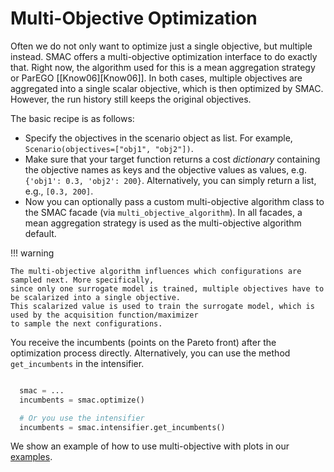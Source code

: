 # Multi-Objective Optimization

Often we do not only want to optimize just a single objective, but multiple instead. SMAC offers a multi-objective 
optimization interface to do exactly that. Right now, the algorithm used for this is a mean aggregation strategy or 
ParEGO [[Know06][Know06]]. In both cases, multiple objectives are aggregated into a single scalar objective, which is then 
optimized by SMAC. However, the run history still keeps the original objectives.


The basic recipe is as follows:

- Specify the objectives in the scenario object as list. For example, ``Scenario(objectives=["obj1", "obj2"])``.
- Make sure that your target function returns a cost *dictionary* containing the objective names as keys
  and the objective values as values, e.g. ``{'obj1': 0.3, 'obj2': 200}``. Alternatively, you can simply
  return a list, e.g., ``[0.3, 200]``.
- Now you can optionally pass a custom multi-objective algorithm class to the SMAC
  facade (via ``multi_objective_algorithm``). In all facades, a mean aggregation strategy is used as the 
  multi-objective algorithm default.


!!! warning

    The multi-objective algorithm influences which configurations are sampled next. More specifically, 
    since only one surrogate model is trained, multiple objectives have to be scalarized into a single objective.
    This scalarized value is used to train the surrogate model, which is used by the acquisition function/maximizer
    to sample the next configurations.  


You receive the incumbents (points on the Pareto front) after the optimization process directly. Alternatively, you can 
use the method ``get_incumbents`` in the intensifier.

```python

  smac = ...
  incumbents = smac.optimize()

  # Or you use the intensifier
  incumbents = smac.intensifier.get_incumbents()
```

We show an example of how to use multi-objective with plots in our [examples](../examples/3%20Multi-Objective/1_schaffer.html).
